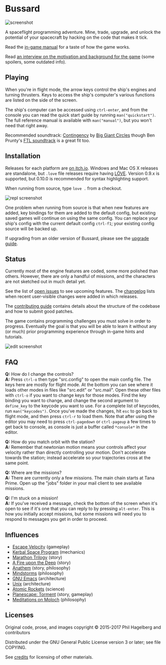 # Bussard

<img src="https://p.hagelb.org/bussard.png" alt="screenshot" />

A spaceflight programming adventure. Mine, trade, upgrade, and unlock the
potential of your spacecraft by hacking on the code that makes it tick.

Read the [in-game manual](manual.md) for a taste of how the game works.

Read
[an interview on the motivation and background for the game](http://hifibyapg.com/volume-3.html#A.conversation.with.Phil.Hagelberg.on.Bussard)
(some spoilers, some outdated info).

## Playing

When you're in flight mode, the arrow keys control the ship's engines
and turning thrusters. Keys to access the ship's computer's various
functions are listed on the side of the screen.

The ship's computer can be accessed using `ctrl-enter`, and from
the console you can read the quick start guide by running `man("quickstart")`.
The full reference manual is available with `man("manual")`, but you
won't need that right away.

Recommended soundtrack:
[Contingency](http://music.biggiantcircles.com/album/contingency) by
[Big Giant Circles](http://www.biggiantcircles.com/) though Ben Prunty's
[FTL soundtrack](https://benprunty.bandcamp.com/album/ftl) is a great
fit too.

## Installation

Releases for each platform are [on itch.io](https://technomancy.itch.io/bussard).
Windows and Mac OS X releases are standalone, but `.love` file releases require having
[LÖVE](https://love2d.org). Version 0.9.x is supported, but 0.10.0 is recommended
for syntax highlighting support.

When running from source, type `love .` from a checkout.

<img src="https://p.hagelb.org/bussard-repl.png" alt="repl screenshot" />

One problem when running from source is that when new features are
added, key bindings for them are added to the default config, but
existing saved games will continue on using the same config. You can
replace your ship's config with the current default config `ctrl-f1`;
your existing config source will be backed up.

If upgrading from an older version of Bussard, please see the
[upgrade guide](Upgrading.md).

## Status

Currently most of the engine features are coded, some more polished than
others. However, there are only a handful of missions, and the characters are
not sketched out in much detail yet.

See the list of [open issues](https://gitlab.com/technomancy/bussard/issues) to
see upcoming features. The [changelog](Changelog.md) lists when recent
user-visible changes were added in which releases.

The [contributing guide](Contributing.md) contains details about the structure
of the codebase and how to submit good patches.

The game contains programming challenges you must solve in order to
progress. Eventually the goal is that you will be able to learn it without any
(or much) prior programming experience through in-game hints and tutorials.

<img src="https://p.hagelb.org/bussard-edit.png" alt="edit screenshot" />

## FAQ

**Q:** How do I change the controls?  
**A:** Press `ctrl-o` then type "src.config" to open the main config file. The keys here are mostly for flight mode. At the bottom you can see where it loads other modes in files like "src.edit" or "src.mail". Open these other files with `ctrl-o` if you want to change keys for those modes. Find the key binding you want to change, and change the second argument to `define_key` to the keycode you want to use. For a complete list of keycodes, run `man("keycodes")`. Once you've made the changes, hit `esc` to go back to flight mode, and then press `ctrl-r` to load them. Note that after using the editor you may need to press `ctrl-pagedown` or `ctrl-pageup` a few times to get back to console, as console is just a buffer called `*console*` in the editor.

**Q:** How do you match orbit with the station?  
**A:** Remember that newtonian motion means your controls affect your velocity rather than directly controlling your motion. Don't accelerate towards the station; instead accelerate so your trajectories cross at the same point.

**Q:** Where are the missions?  
**A:** There are currently only a few missions. The main chain starts at Tana Prime. Open up the "jobs" folder in your mail client to see available missions.

**Q:** I'm stuck on a mission!  
**A:** If you've received a message, check the bottom of the screen when it's open to see if it's one that you can reply to by pressing `alt-enter`. This is how you initially accept missions, but some missions will need you to respond to messages you get in order to proceed.

## Influences

* [Escape Velocity](https://www.ambrosiasw.com/games/ev/) (gameplay)
* [Kerbal Space Program](https://kerbalspaceprogram.com/en/) (mechanics)
* [Marathon Trilogy](http://marathon.bungie.org/story/) (story)
* [A Fire upon the Deep](http://www.tor.com/2009/06/11/the-net-of-a-million-lies-vernor-vinges-a-fire-upon-the-deep/) (story)
* [Anathem](http://www.nealstephenson.com/anathem.html) (story, philosophy)
* [Mindstorms](https://www.goodreads.com/book/show/703532.Mindstorms) (philosophy)
* [GNU Emacs](https://www.gnu.org/software/emacs/) (architecture)
* [Unix](https://en.wikipedia.org/wiki/Unix) (architecture)
* [Atomic Rockets](http://www.projectrho.com/public_html/rocket/) (science)
* [Planescape: Torment](https://www.gog.com/game/planescape_torment) (story, gameplay)
* [Meditations on Moloch](https://slatestarcodex.com/2014/07/30/meditations-on-moloch/) (philosophy)

## Licenses

Original code, prose, and images copyright © 2015-2017 Phil Hagelberg and contributors

Distributed under the GNU General Public License version 3 or later; see file COPYING.

See [credits](credits.md) for licensing of other materials.
